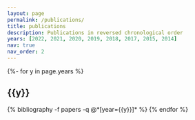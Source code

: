 ```yaml
---
layout: page
permalink: /publications/
title: publications
description: Publications in reversed chronological order
years: [2022, 2021, 2020, 2019, 2018, 2017, 2015, 2014]
nav: true
nav_order: 2
---
```

<!-- _pages/publications.md -->
<div class="publications">

{%- for y in page.years %}
  <h2 class="year">{{y}}</h2>
  {% bibliography -f papers -q @*[year={{y}}]* %}
{% endfor %}

</div>
